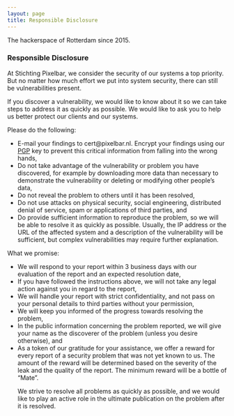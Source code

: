 ```yaml
---
layout: page
title: Responsible Disclosure
---
```


<p class="message">
  The hackerspace of Rotterdam since 2015.
</p>

### Responsible Disclosure

At Stichting Pixelbar, we consider the security of our systems a top priority. But no matter how much effort we put into system security, there can still be vulnerabilities present.

If you discover a vulnerability, we would like to know about it so we can take steps to address it as quickly as possible. We would like to ask you to help us better protect our clients and our systems.

Please do the following:

<ul>
	<li>E-mail your findings to cert@pixelbar.nl. Encrypt your findings using our <a href="/public/downloads/public_pgp.asc">PGP</a> key to prevent this critical information from falling into the wrong hands,</li>
	<li>Do not take advantage of the vulnerability or problem you have discovered, for example by downloading more data than necessary to demonstrate the vulnerability or deleting or modifying other people’s data,</li>
	<li>Do not reveal the problem to others until it has been resolved,</li>
	<li>Do not use attacks on physical security, social engineering, distributed denial of service, spam or applications of third parties, and</li>
	<li>Do provide sufficient information to reproduce the problem, so we will be able to resolve it as quickly as possible. Usually, the IP address or the URL of the affected system and a description of the vulnerability will be sufficient, but complex vulnerabilities may require further explanation.</li>
</ul>

What we promise:
<ul>

<li>We will respond to your report within 3 business days with our evaluation of the report and an expected resolution date,</li>
<li>If you have followed the instructions above, we will not take any legal action against you in regard to the report,</li>
<li>We will handle your report with strict confidentiality, and not pass on your personal details to third parties without your permission,</li>
<li>We will keep you informed of the progress towards resolving the problem,</li>
<li>In the public information concerning the problem reported, we will give your name as the discoverer of the problem (unless you desire otherwise), and</li>
<li>As a token of our gratitude for your assistance, we offer a reward for every report of a security problem that was not yet known to us. The amount of the reward will be determined based on the severity of the leak and the quality of the report. The minimum reward will be a bottle of “Mate”.</li>

We strive to resolve all problems as quickly as possible, and we would like to play an active role in the ultimate publication on the problem after it is resolved.
